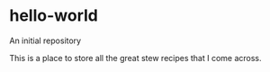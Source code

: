 # hello-world
An initial repository

This is a place to store all the great stew recipes that I come across.
